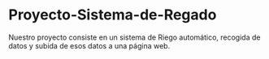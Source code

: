 # Proyecto-Sistema-de-Regado
Nuestro proyecto consiste en un sistema de Riego automático, recogida de datos y subida de esos datos a una página web.
